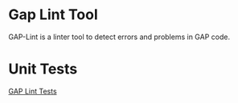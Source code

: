 # Gap Lint Tool
GAP-Lint is a linter tool to detect errors and problems in GAP code.

# Unit Tests
[GAP Lint Tests](https://mcmartins.github.io/gap-lint/tests.html)
